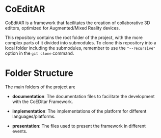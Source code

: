 # CoEditAR
CoEditAR is a framework that facilitates the creation of collaborative 3D editors, optimized for Augmented/Mixed Reality devices.

This repository contains the root folder of the project, with the more complex parts of it divided into submodules. To clone this repository into a local folder including the submodules, remember to use the `"--recursive"` option in the `git clone` command.


# Folder Structure

The main folders of the project are

* __documentation__: The documentation files to facilitate the development with the CoEDitar Framework.

* __implementation__: The implementations of the platform for different languages/platforms.

* __presentation__: The files used to present the framework in different events.





